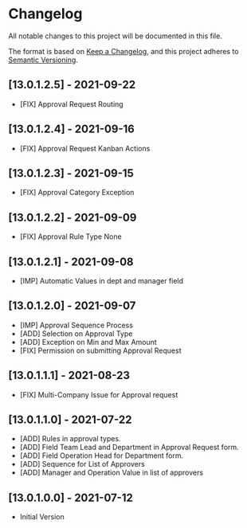 # Changelog

All notable changes to this project will be documented in this file.

The format is based on [Keep a Changelog](https://keepachangelog.com/en/1.0.0/),
and this project adheres to [Semantic Versioning](https://semver.org/spec/v2.0.0.html).

## [13.0.1.2.5] - 2021-09-22

- [FIX] Approval Request Routing

## [13.0.1.2.4] - 2021-09-16

- [FIX] Approval Request Kanban Actions

## [13.0.1.2.3] - 2021-09-15

- [FIX] Approval Category Exception

## [13.0.1.2.2] - 2021-09-09

- [FIX] Approval Rule Type None

## [13.0.1.2.1] - 2021-09-08

- [IMP] Automatic Values in dept and manager field

## [13.0.1.2.0] - 2021-09-07

- [IMP] Approval Sequence Process
- [ADD] Selection on Approval Type
- [ADD] Exception on Min and Max Amount
- [FIX] Permission on submitting Approval Request

## [13.0.1.1.1] - 2021-08-23

- [FIX] Multi-Company Issue for Approval request

## [13.0.1.1.0] - 2021-07-22

- [ADD] Rules in approval types.
- [ADD] Field Team Lead and Department in Approval Request form.
- [ADD] Field Operation Head for Department form.
- [ADD] Sequence for List of Approvers
- [ADD] Manager and Operation Value in list of approvers

## [13.0.1.0.0] - 2021-07-12

- Initial Version
